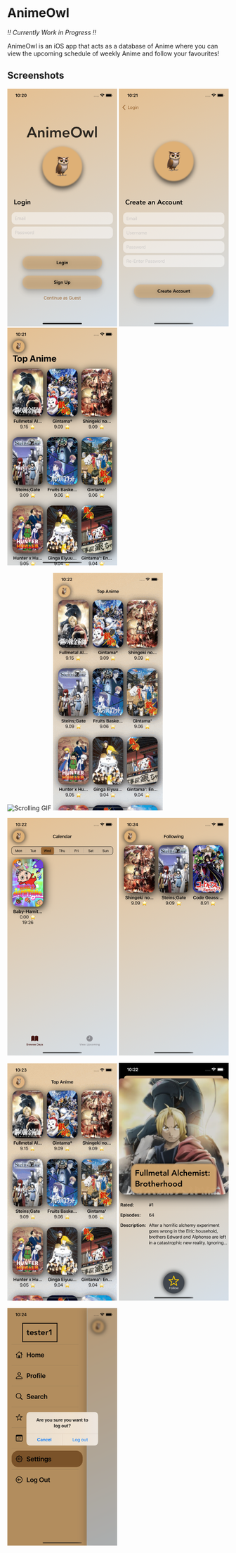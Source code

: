 # AnimeOwl

_!! Currently Work in Progress !!_


AnimeOwl is an iOS app that acts as a database of Anime where you can view the upcoming schedule of weekly Anime and follow your favourites!

## Screenshots

<img alt="Login Page" src="AnimeOwl_Screenshots/LoginPage.png" width="250"/> <img alt="Signup Page" src="AnimeOwl_Screenshots/SignupPage.png" width="250"/> <img alt="Top Anime Page" src="AnimeOwl_Screenshots/TopAnime.png" width="250"/>

<img alt="Scrolling GIF" src="AnimeOwl_Screenshots/Scrolling.gif" width="250"/> <img alt="Sidebar GIF" src="AnimeOwl_Screenshots/Sidebar.gif" width="250"/>

<img alt="Calendar View" src="AnimeOwl_Screenshots/CalendarView.png" width="250"/> <img alt="Following View" src="AnimeOwl_Screenshots/Following.png" width="250"/>

<img alt="Anime Detailed View opening GIF" src="AnimeOwl_Screenshots/AnimeDetailView.gif" width="250"/> <img alt="Anime Detailed View" src="AnimeOwl_Screenshots/AnimeDetailView.png" width="250"/>

<img alt="Logout Popup" src="AnimeOwl_Screenshots/LogoutPopup.png" width="250"/>
